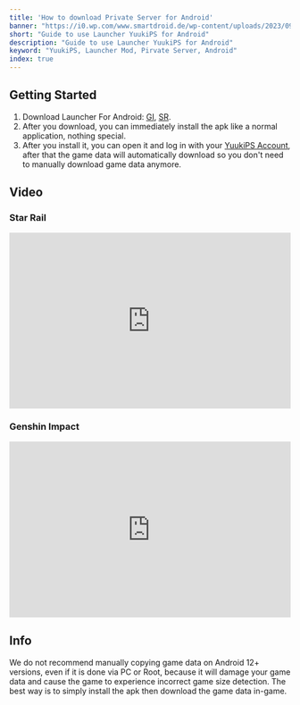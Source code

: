 ```yaml
---
title: 'How to download Private Server for Android'
banner: "https://i0.wp.com/www.smartdroid.de/wp-content/uploads/2023/09/Android-Hero.jpg"
short: "Guide to use Launcher YuukiPS for Android"
description: "Guide to use Launcher YuukiPS for Android"
keyword: "YuukiPS, Launcher Mod, Pirvate Server, Android"
index: true
---
```


## Getting Started

1. Download Launcher For Android: [GI](/game/genshin-impact), [SR](/game/star-rail).
2. After you download, you can immediately install the apk like a normal application, nothing special.
3. After you install it, you can open it and log in with your [YuukiPS Account](/account/home), after that the game data will automatically download so you don't need to manually download game data anymore.

## Video

### Star Rail
<iframe width="100%" height="315" src="https://www.youtube.com/embed/7HVx_y2vJlw?si=HoOJSvxWalVSzto4" title="YouTube video player" frameborder="0" allow="accelerometer; autoplay; clipboard-write; encrypted-media; gyroscope; picture-in-picture; web-share" allowfullscreen></iframe>

### Genshin Impact
<iframe width="100%" height="315" src="https://www.youtube.com/embed/-Y69yC6htxQ?si=YfS2snWRY6-imt5L" title="YouTube video player" frameborder="0" allow="accelerometer; autoplay; clipboard-write; encrypted-media; gyroscope; picture-in-picture; web-share" allowfullscreen></iframe>

## Info
We do not recommend manually copying game data on Android 12+ versions, even if it is done via PC or Root, because it will damage your game data and cause the game to experience incorrect game size detection. The best way is to simply install the apk then download the game data in-game.